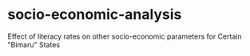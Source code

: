 # socio-economic-analysis
Effect of literacy rates on other socio-economic parameters for Certain "Bimaru" States
